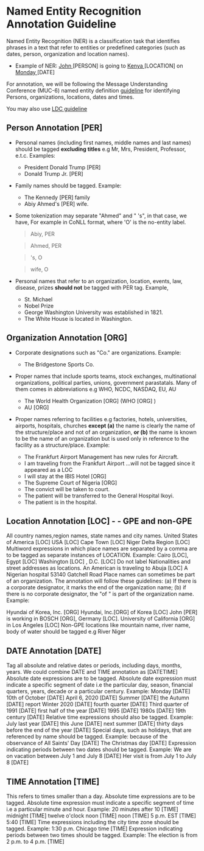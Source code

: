 # Named Entity Recognition Annotation Guideline

Named Entity Recognition (NER) is a classification task that identifies phrases in a text that refer to entities or predefined categories (such as dates, person, organization and location names).

* Example of NER: <u> John </u> [PERSON] is going to <u> Kenya </u> [LOCATION] on <u> Monday </u> [DATE]

For annotation, we will be following the Message Understanding Conference (MUC-6) named entity definition [guideline](https://cs.nyu.edu/faculty/grishman/NEtask20.book_1.html) for identifying Persons, organizations, locations, dates and times. 

You may also use [LDC guideline](https://www.ldc.upenn.edu/sites/www.ldc.upenn.edu/files/english-entities-guidelines-v6.6.pdf)

## Person Annotation [PER]

* Personal names (including first names, middle names and last names) should be tagged **excluding titles** e.g Mr, Mrs, President, Professor, e.t.c. Examples:
	* President Donald Trump [PER]
	* Donald Trump Jr. [PER]

* Family names should be tagged. Example:
	* The Kennedy [PER] family
	* Abiy Ahmed's [PER] wife.  

* Some tokenization may separate "Ahmed" and " 's", in that case, we have, For example in CoNLL format, where 'O' is the no-entity label.
	> Abiy, PER

	> Ahmed, PER

	> 's, O

	> wife, O

* Personal names that refer to an organization, location, events, law, disease, prizes **should not** be tagged with PER tag. Example,

	* St. Michael
	* Nobel Prize
	* George Washington University was established in 1821.
	* The White House is located in Washington.

## Organization Annotation [ORG]
* Corporate designations such as "Co." are organizations. Example:
	* The Bridgestone Sports Co. 

* Proper names that include sports teams, stock exchanges, multinational organizations, political parties, unions, government parastatals. Many of them comes in abbreviations e.g WHO, NCDC, NASDAQ, EU, AU
	* The World Health Organization [ORG] (WHO [ORG] )
	* AU [ORG]
* Proper names referring to facilities e.g factories, hotels, universities, airports, hospitals, churches **except (a)** the name is clearly the name of the structure/place and not of an organization, **or (b)** the name is known to be the name of an organization but is used only in reference to the facility as a structure/place. Example:

	* The Frankfurt Airport Management has new rules for Aircraft.
	* I am traveling from the Frankfurt Airport ...will not be tagged since it appeared as a LOC
	* I will stay at the IBIS Hotel [ORG]
	* The Supreme Court of Nigeria [ORG]
	* The convict will be taken to court.
	* The patient will be transferred to the General Hospital Ikoyi.
	* The patient is in the hospital.

## Location Annotation [LOC] - - GPE and non-GPE
All country names,region names, state names and city names.
United States of America [LOC]
USA [LOC]
Cape Town [LOC]
Niger Delta Region [LOC]
Multiword expressions in which place names are separated by a comma are to be tagged as separate instances of LOCATION. Example:
Cairo [LOC], Egypt [LOC]
Washington [LOC] , D.C. [LOC]
Do not label Nationalities and street addresses as locations.
An American is traveling to Abuja [LOC]
A Nigerian hospital
53140 Gatchell Road
Place names can sometimes be part of an organization. The annotation will follow these guidelines: (a) If there is a corporate designator, it marks the end of the organization name; (b) if there is no corporate designator, the "of " is part of the organization name. Example:
 
Hyundai of Korea, Inc. [ORG]
Hyundai, Inc.[ORG] of Korea [LOC]
John [PER] is working in BOSCH [ORG], Germany [LOC].
University of California [ORG] in Los Angeles [LOC]
Non-GPE locations like mountain name, river name, body of water should be tagged e.g
	River Niger 

## DATE Annotation [DATE]
Tag all absolute and relative dates or periods, including days, months, years. We could combine DATE and TIME annotation as [DATETIME]
Absolute date expressions are to be tagged. Absolute date expression must indicate a specific segment of date i.e the particular day, season, financial quarters, years, decade or a particular century. Example:
Monday [DATE]
10th of October [DATE]
April 6, 2020 [DATE]
Summer [DATE]
the Autumn [DATE] report
Winter 2020 [DATE]
fourth quarter [DATE]
Third  quarter of 1991 [DATE]
first half of the year [DATE]
1995 [DATE]
1980s [DATE]
19th century [DATE]
Relative time expressions should also be tagged. Example:
July last year [DATE]
this June [DATE]
next summer [DATE]
thirty days before the end of the year [DATE]
Special days, such as holidays, that are referenced by name should be tagged. Example:
because of the observance of All Saints' Day [DATE]
The Christmas day [DATE]
Expression indicating periods between two dates should be tagged. Example:
We are on vacation between July 1 and July 8 [DATE]
Her visit is from July 1 to July 8 [DATE]

## TIME Annotation [TIME]
This refers to times smaller than a day.
Absolute time expressions are to be tagged. Absolute time expression must indicate a specific segment of time i.e a particular minute and hour. Example:
20 minutes after 10 [TIME]
midnight [TIME]
twelve o'clock noon [TIME]
noon [TIME]
5 p.m. EST [TIME]
5:40 [TIME]
Time expressions including the city time zone should be tagged. Example:
1:30 p.m. Chicago time [TIME]
Expression indicating periods between two times should be tagged. Example:
The election is from 2 p.m. to 4 p.m. [TIME]

